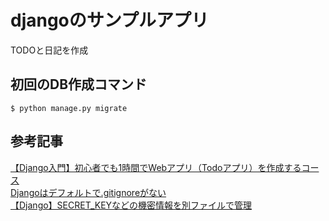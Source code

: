 # djangoのサンプルアプリ  
TODOと日記を作成
  
## 初回のDB作成コマンド  
`$ python manage.py migrate`
  
## 参考記事
[【Django入門】初心者でも1時間でWebアプリ（Todoアプリ）を作成するコース](https://tech-diary.net/django-todo-tutorial/)  
[Djangoはデフォルトで.gitignoreがない](https://zenn.dev/wtkn25/articles/django-gitignore)  
[【Django】SECRET_KEYなどの機密情報を別ファイルで管理](https://chigusa-web.com/blog/django-secret/)